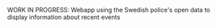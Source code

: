 WORK IN PROGRESS: 
Webapp using the Swedish police's open data to display information about recent events 
